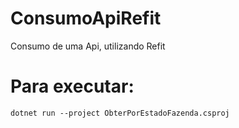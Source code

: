 # ConsumoApiRefit
Consumo de uma Api, utilizando Refit

# Para executar:
  `dotnet run --project ObterPorEstadoFazenda.csproj`
 
